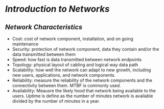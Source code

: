# *Introduction to Networks*

## *Network Characteristics*
* Cost: cost of network component, installation, and on going maintenance
* Security: protection of network component, data they contain and/or the data transmitted between them
* Speed: how fast is data transmitted between network endpoints
* Topology: physical layout of cabling and logical way data path
* Scalability: how well the network can adapt to new growth, including new users, applications, and network components.
* Reliability: measure the reliability of the network components and the connectivity between them. MTBF is commonly used.
* Availability: Meausre the likely hood that network being available to the users. Uptime is define as the number of minutes network is available divided by the number of minutes in a year.